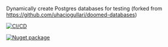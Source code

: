 Dynamically create Postgres databases for testing (forked from https://github.com/uhaciogullari/doomed-databases)

[![CI/CD](https://github.com/VILLAN3LL3/doomed-databases/actions/workflows/dotnet-desktop.yml/badge.svg?branch=master)](https://github.com/VILLAN3LL3/doomed-databases/actions/workflows/dotnet-desktop.yml.yml)

[![Nuget package](https://img.shields.io/nuget/vpre/VILLAN3LL3.DoomedDatabases.Postgres)](https://www.nuget.org/packages/VILLAN3LL3.DoomedDatabases.Postgres/)
